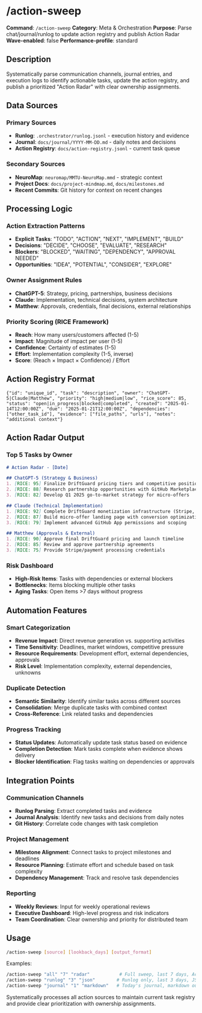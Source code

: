 # /action-sweep

**Command**: `/action-sweep`
**Category**: Meta & Orchestration
**Purpose**: Parse chat/journal/runlog to update action registry and publish Action Radar
**Wave-enabled**: false
**Performance-profile**: standard

## Description

Systematically parse communication channels, journal entries, and execution logs to identify actionable tasks, update the action registry, and publish a prioritized "Action Radar" with clear ownership assignments.

## Data Sources

### Primary Sources
- **Runlog**: `.orchestrator/runlog.jsonl` - execution history and evidence
- **Journal**: `docs/journal/YYYY-MM-DD.md` - daily notes and decisions
- **Action Registry**: `docs/action-registry.jsonl` - current task queue

### Secondary Sources
- **NeuroMap**: `neuromap/MMTU-NeuroMap.mmd` - strategic context
- **Project Docs**: `docs/project-mindmap.md`, `docs/milestones.md`
- **Recent Commits**: Git history for context on recent changes

## Processing Logic

### Action Extraction Patterns
- **Explicit Tasks**: "TODO", "ACTION", "NEXT", "IMPLEMENT", "BUILD"
- **Decisions**: "DECIDE", "CHOOSE", "EVALUATE", "RESEARCH"
- **Blockers**: "BLOCKED", "WAITING", "DEPENDENCY", "APPROVAL NEEDED"
- **Opportunities**: "IDEA", "POTENTIAL", "CONSIDER", "EXPLORE"

### Owner Assignment Rules
- **ChatGPT-5**: Strategy, pricing, partnerships, business decisions
- **Claude**: Implementation, technical decisions, system architecture
- **Matthew**: Approvals, credentials, final decisions, external relationships

### Priority Scoring (RICE Framework)
- **Reach**: How many users/customers affected (1-5)
- **Impact**: Magnitude of impact per user (1-5)
- **Confidence**: Certainty of estimates (1-5)
- **Effort**: Implementation complexity (1-5, inverse)
- **Score**: (Reach × Impact × Confidence) / Effort

## Action Registry Format

```jsonl
{"id": "unique_id", "task": "description", "owner": "ChatGPT-5|Claude|Matthew", "priority": "high|medium|low", "rice_score": 85, "status": "open|in_progress|blocked|completed", "created": "2025-01-14T12:00:00Z", "due": "2025-01-21T12:00:00Z", "dependencies": ["other_task_id"], "evidence": ["file_paths", "urls"], "notes": "additional context"}
```

## Action Radar Output

### Top 5 Tasks by Owner
```markdown
# Action Radar - [Date]

## ChatGPT-5 (Strategy & Business)
1. [RICE: 95] Finalize DriftGuard pricing tiers and competitive positioning
2. [RICE: 88] Research partnership opportunities with GitHub Marketplace top apps
3. [RICE: 82] Develop Q1 2025 go-to-market strategy for micro-offers

## Claude (Technical Implementation)  
1. [RICE: 92] Complete DriftGuard monetization infrastructure (Stripe, billing)
2. [RICE: 87] Build micro-offer landing page with conversion optimization
3. [RICE: 79] Implement advanced GitHub App permissions and scoping

## Matthew (Approvals & External)
1. [RICE: 90] Approve final DriftGuard pricing and launch timeline
2. [RICE: 85] Review and approve partnership agreements
3. [RICE: 75] Provide Stripe/payment processing credentials
```

### Risk Dashboard
- **High-Risk Items**: Tasks with dependencies or external blockers
- **Bottlenecks**: Items blocking multiple other tasks
- **Aging Tasks**: Open items >7 days without progress

## Automation Features

### Smart Categorization
- **Revenue Impact**: Direct revenue generation vs. supporting activities
- **Time Sensitivity**: Deadlines, market windows, competitive pressure
- **Resource Requirements**: Development effort, external dependencies, approvals
- **Risk Level**: Implementation complexity, external dependencies, unknowns

### Duplicate Detection
- **Semantic Similarity**: Identify similar tasks across different sources
- **Consolidation**: Merge duplicate tasks with combined context
- **Cross-Reference**: Link related tasks and dependencies

### Progress Tracking
- **Status Updates**: Automatically update task status based on evidence
- **Completion Detection**: Mark tasks complete when evidence shows delivery
- **Blocker Identification**: Flag tasks waiting on dependencies or approvals

## Integration Points

### Communication Channels
- **Runlog Parsing**: Extract completed tasks and evidence
- **Journal Analysis**: Identify new tasks and decisions from daily notes
- **Git History**: Correlate code changes with task completion

### Project Management
- **Milestone Alignment**: Connect tasks to project milestones and deadlines
- **Resource Planning**: Estimate effort and schedule based on task complexity
- **Dependency Management**: Track and resolve task dependencies

### Reporting
- **Weekly Reviews**: Input for weekly operational reviews
- **Executive Dashboard**: High-level progress and risk indicators
- **Team Coordination**: Clear ownership and priority for distributed team

## Usage

```bash
/action-sweep [source] [lookback_days] [output_format]
```

Examples:
```bash
/action-sweep "all" "7" "radar"           # Full sweep, last 7 days, Action Radar output
/action-sweep "runlog" "3" "json"        # Runlog only, last 3 days, JSON format
/action-sweep "journal" "1" "markdown"   # Today's journal, markdown output
```

Systematically processes all action sources to maintain current task registry and provide clear prioritization with ownership assignments.